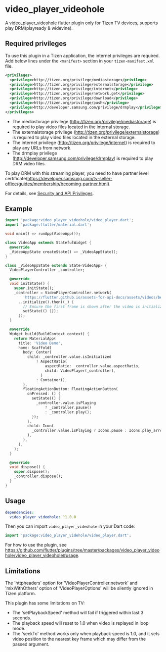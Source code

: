 # video_player_videohole

A video_player_videohole flutter plugin only for Tizen TV devices, supports play DRM(playready & widevine).

## Required privileges

To use this plugin in a Tizen application, the internet privileges are required. Add below lines under the `<manifest>` section in your `tizen-manifest.xml` file.

```xml
<privileges>
  <privilege>http://tizen.org/privilege/mediastorage</privilege>
  <privilege>http://tizen.org/privilege/externalstorage</privilege>
  <privilege>http://tizen.org/privilege/internet</privilege>
  <privilege>http://tizen.org/privilege/network.get</privilege>
  <privilege>http://tizen.org/privilege/download</privilege>
  <privilege>http://tizen.org/privilege/push</privilege>
  <privilege>http://developer.samsung.com/privilege/drmplay</privilege>
</privileges>
```

- The mediastorage privilege (http://tizen.org/privilege/mediastorage) is required to play video files located in the internal storage.
- The externalstorage privilege (http://tizen.org/privilege/externalstorage) is required to play video files located in the external storage.
- The internet privilege (http://tizen.org/privilege/internet) is required to play any URLs from network.
- The drmplay privilege (http://developer.samsung.com/privilege/drmplay) is required to play DRM video files.

To play DRM with this streaming player, you need to have partner level certificate(https://developer.samsung.com/tv-seller-office/guides/membership/becoming-partner.html).

For details, see [Security and API Privileges](https://docs.tizen.org/application/dotnet/tutorials/sec-privileges).

## Example

```dart
import 'package:video_player_videohole/video_player.dart';
import 'package:flutter/material.dart';

void main() => runApp(VideoApp());

class VideoApp extends StatefulWidget {
  @override
  _VideoAppState createState() => _VideoAppState();
}

class _VideoAppState extends State<VideoApp> {
  VideoPlayerController _controller;

  @override
  void initState() {
    super.initState();
    _controller = VideoPlayerController.network(
        'https://flutter.github.io/assets-for-api-docs/assets/videos/bee.mp4')
      ..initialize().then((_) {
        // Ensure the first frame is shown after the video is initialized, even before the play button has been pressed.
        setState(() {});
      });
  }

  @override
  Widget build(BuildContext context) {
    return MaterialApp(
      title: 'Video Demo',
      home: Scaffold(
        body: Center(
          child: _controller.value.isInitialized
              ? AspectRatio(
                  aspectRatio: _controller.value.aspectRatio,
                  child: VideoPlayer(_controller),
                )
              : Container(),
        ),
        floatingActionButton: FloatingActionButton(
          onPressed: () {
            setState(() {
              _controller.value.isPlaying
                  ? _controller.pause()
                  : _controller.play();
            });
          },
          child: Icon(
            _controller.value.isPlaying ? Icons.pause : Icons.play_arrow,
          ),
        ),
      ),
    );
  }

  @override
  void dispose() {
    super.dispose();
    _controller.dispose();
  }
}
```

## Usage

```yaml
dependencies:
  video_player_videohole: ^1.0.0
```

Then you can import `video_player_videohole` in your Dart code:

```dart
import 'package:video_player_videhole/video_player.dart';
```

For how to use the plugin, see https://github.com/flutter/plugins/tree/master/packages/video_player_videohole/video_player_videohole#usage.

## Limitations

The 'httpheaders' option for 'VideoPlayerController.network' and 'mixWithOthers' option of 'VideoPlayerOptions' will be silently ignored in Tizen platform.

This plugin has some limitations on TV:

- The 'setPlaybackSpeed' method will fail if triggered within last 3 seconds.
- The playback speed will reset to 1.0 when video is replayed in loop mode.
- The 'seekTo' method works only when playback speed is 1.0, and it sets video position to the nearest key frame which may differ from the passed argument.
